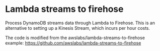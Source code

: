 # Lambda streams to firehose

Process DynamoDB streams data through Lambda to Firehose. This is an alternative to setting up a Kinesis Stream, which incurs per hour costs.

The code is modified from the awslabs/lambda-streams-to-firehose example: https://github.com/awslabs/lambda-streams-to-firehose
